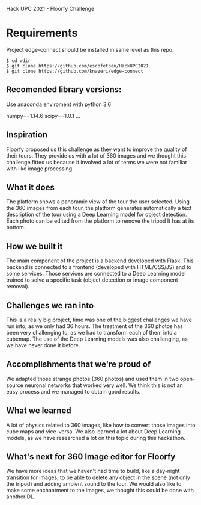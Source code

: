 Hack UPC 2021 - Floorfy Challenge


# Requirements
Project edge-connect should be installed in same level as this repo:

```
$ cd wdir
$ git clone https://github.com/escofetpau/HackUPC2021
$ git clone https://github.com/knazeri/edge-connect
```

## Recomended library versions:
Use anaconda enviroment with python 3.6

numpy==1.14.6
scipy==1.0.1
...

## Inspiration
Floorfy proposed us this challenge as they want to improve the quality of their tours. They provide us with a lot of 360 images and we thought this challenge fitted us because it involved a lot of terms we were not familiar with like image processing.

## What it does
The platform shows a panoramic view of the tour the user selected. Using the 360 images from each tour, the platform generates automatically a text description of the tour using a Deep Learning model for object detection. Each photo can be edited from the platform to remove the tripod It has at its bottom. 

## How we built it
The main component of the project is a backend developed with Flask. This backend is connected to a frontend (developed with HTML/CSS/JS) and to some services. Those services are connected to a Deep Learning model trained to solve a specific task (object detection or image component removal).

## Challenges we ran into
This is a really big project, time was one of the biggest challenges we have run into, as we only had 36 hours. The treatment of the 360 photos has been very challenging to, as we had to transform each of them into a cubemap. The use of the Deep Learning models was also challenging, as we have never done it before.

## Accomplishments that we're proud of
We adapted those strange photos (360 photos) and used them in two open-source neuronal networks that worked very well. We think this is not an easy process and we managed to obtain good results.

## What we learned
A lot of physics related to 360 images, like how to convert those images into cube maps and vice-versa. We also learned a lot about Deep Learning models, as we have researched a lot on this topic during this hackathon.

## What's next for 360 Image editor for Floorfy
We have more ideas that we haven't had time to build, like a day-night transition for images, to be able to delete any object in the scene (not only the tripod) and adding ambient sound to the tour. We would also like to make some enchantment to the images, we thought this could be done with another DL.
